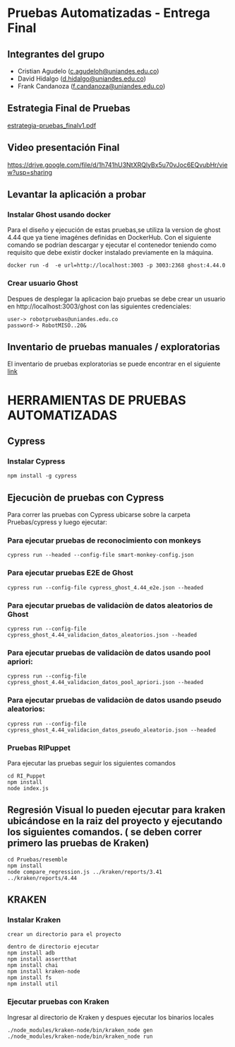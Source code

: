 # Pruebas Automatizadas - Entrega Final

## Integrantes del grupo
- Cristian Agudelo (c.agudeloh@uniandes.edu.co)
- David Hidalgo (d.hidalgo@uniandes.edu.co)
- Frank Candanoza (f.candanoza@uniandes.edu.co) 

## Estrategia Final de Pruebas
[estrategia-pruebas_finalv1.pdf](https://github.com/franklincandanoza/estrategiaFinalAutomatizadas/files/8795477/estrategia-pruebas_finalv1.pdf)



## Video presentación Final

https://drive.google.com/file/d/1h741hU3NtXRQlyBx5u70vJoc6EQvubHr/view?usp=sharing


## Levantar la aplicación a probar 
### Instalar Ghost usando docker
Para el diseño y ejecución de estas pruebas,se utiliza la version de ghost 4.44 que ya tiene imagénes definidas en DockerHub. Con el siguiente comando se podrían descargar y ejecutar el contenedor teniendo como requisito que debe existir docker instalado previamente en la máquina.

```
docker run -d  -e url=http://localhost:3003 -p 3003:2368 ghost:4.44.0

```

### Crear usuario Ghost
Despues de desplegar la aplicacion bajo pruebas se debe crear un usuario en http://localhost:3003/ghost con las siguientes credenciales:

```
user-> robotpruebas@uniandes.edu.co
password-> RobotMISO..20&
```


## Inventario de pruebas manuales / exploratorias
El inventario de pruebas exploratorias se puede encontrar en el siguiente [link](https://docs.google.com/spreadsheets/d/1PBJi9k62ba4eBXOoQGiPel9dsMm7tYdP/edit#gid=1624035705)


# HERRAMIENTAS DE PRUEBAS AUTOMATIZADAS 

## Cypress

### Instalar Cypress
```
npm install -g cypress
```

## Ejecuciòn de pruebas con Cypress

Para correr las pruebas con Cypress ubicarse sobre la carpeta Pruebas/cypress y luego ejecutar:

### Para ejecutar pruebas de reconocimiento con monkeys
```
cypress run --headed --config-file smart-monkey-config.json
```

### Para ejecutar pruebas E2E de Ghost
```
cypress run --config-file cypress_ghost_4.44_e2e.json --headed
```

### Para ejecutar pruebas de validaciòn de datos aleatorios de Ghost
```
cypress run --config-file cypress_ghost_4.44_validacion_datos_aleatorios.json --headed
```

### Para ejecutar pruebas de validaciòn de datos usando pool apriori:
```
cypress run --config-file cypress_ghost_4.44_validacion_datos_pool_apriori.json --headed
```

### Para ejecutar pruebas de validaciòn de datos usando pseudo aleatorios:
```
cypress run --config-file cypress_ghost_4.44_validacion_datos_pseudo_aleatorio.json --headed
```


### Pruebas RIPuppet
Para ejecutar las pruebas seguir los siguientes comandos

```
cd RI_Puppet
npm install
node index.js
```
## Regresión Visual lo pueden ejecutar para kraken ubicándose en la raiz del proyecto y ejecutando los siguientes comandos. ( se deben correr primero las pruebas de Kraken)
```
cd Pruebas/resemble
npm install
node compare_regression.js ../kraken/reports/3.41 ../kraken/reports/4.44
```


## KRAKEN

### Instalar Kraken
```
crear un directorio para el proyecto

dentro de directorio ejecutar
npm install adb
npm install assertthat
npm install chai
npm install kraken-node
npm install fs
npm install util
``` 

### Ejecutar pruebas con Kraken

Ingresar al directorio de Kraken y despues ejecutar los binarios locales
```
./node_modules/kraken-node/bin/kraken_node gen
./node_modules/kraken-node/bin/kraken_node run
```
